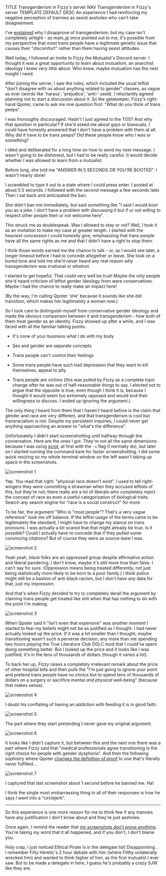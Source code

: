 TITLE Transgenderism in Fizzy's server
NAV Transgenderism in Fizzy's server
TEMPLATE DEFAULT
DESC An experience I had reinforcing my negative perception of trannies as sexist assholes who can't take disagreement.

I've [explained](/protagonism/gender) why I disapprove of transgenderism, but my case isn't completely airtight - as main_gi once pointed out to me, it's possible from my perspective that most trans people have a legitimate genetic issue that causes their "discomfort" rather than them having sexist attitudes.

Well today, I followed an invite to Fizzy the Mutualist's Discord server. I thought it was a great opportunity to learn about mutualism, an anarchist ideology I knew very little about. Who knew, maybe mutualism has the next insight I need.

After joining the server, I saw the rules, which included the usual leftist "don't disagree with us about anything related to gender" clauses, as vague as ever (words like 'harass', 'prejudice', 'anti-' used). I reluctantly agreed planning not to start a discussion about it. So the gatekeeper, Fizzy's right-hand Qpoter, came to ask me one question first: "What do you think of trans peeps".

I was thoroughly discouraged. Hadn't I just agreed to the TOS? And why that question in particular? If she'd asked me about gays or bisexuals, I could have honestly answered that I don't have a problem with them at all. Why did it have to be trans peeps? Did these people know who I was or something?

I idled and deliberated for a long time on how to word my next message. I wasn't going to be dishonest, but I had to be really careful. It would decide whether I was allowed to learn from a mutualist.

Before long, she told me "ANSWER IN 5 SECONDS OR YOU'RE BOOTED". I wasn't nearly done!

I scrambled to type it out to a state where I could press enter. I posted at about 5.5 seconds. I followed with the second message a few seconds later. Then I sat back and anticipated the ban.

She didn't ban me immediately, but said something like "I said I would boot you as a joke. I don't have a problem with discussing it but if ur not willing to respect other people then ur not welcome here".

This struck me as doublespeak. Was I allowed to stay or not? Well, I took it as an invitation to make my case at greater length. I started with the heaviest concession I could honestly give, emphasizing that trans people have all the same rights as me and that I didn't have a right to stop them.

I think those words earned me the chance to talk - or, as I would see later, a longer timeout before I had to concede altogether or leave. She took on a bored tone and told me she'd never heard any real reason why transgenderism was irrational or whatnot.

I started to get hopeful. That could very well be true! Maybe the only people she'd heard criticism of leftist gender ideology from were conservatives. Maybe I had the chance to really make an impact here!

(By the way, I'm calling Qpoter 'she' because it sounds like she did transition, which makes her legitimately a woman now.)

So I took care to distinguish myself from conservative gender ideology and made the obvious comparison between it and transgenderism - how both of them treat gender as an identity. Fizzy showed up after a while, and I was faced with all the familiar talking points:

* It's none of your business what I do with my body

* Sex and gender are separate concepts

* Trans people can't control their feelings

* Some trans people have such bad depression that they want to kill themselves, appeal to pity

* Trans people are victims (this was pulled by Fizzy as a complete topic change after he was out of half-reasonable things to say. I elected not to argue that the opposite is true, even though I think it is, because I thought it would seem too extremely opposed and would end their willingness to discuss. I ended up ignoring the argument.)

The only thing I heard from them that I haven't heard before is the claim that gender and race are very different, and that transgenderism is cool but transracialism is not. Despite my persistent inquiries, I could never get anything approaching an answer to "what's the difference".

Unfortunately I didn't start screenshotting until halfway through the conversation. Here are the ones I got. They're not all the same dimensions because I was using [scrot](https://github.com/resurrecting-open-source-projects/scrot), at first with the `-s` flag (I normally do), but later on I started running the command bare for faster screenshotting. I did some quick resizing so my whole terminal window on the left wasn't taking up space in the screenshots.

![screenshot 1](fizzy_trans_1.png)

Yep. You read that right: "physical race doesn't exist". I used to tell right-wingers they were committing a strawman when they accused leftists of this, but they're not; there really are a lot of liberals who completely reject the concept of race as even a useful categorization of biological traits. Search any search engine for "race is a social construct" for more.

To be fair, the argument "Who is "most people"? That's a very vague reference" took me off balance. If the leftist usage of the terms came to be legitimately the standard, I might have to change my stance on trans pronouns. I was actually a bit scared that that might already be true. Is it possible? Could I actually have to concede that if they pulled some convincing citations? But of course they were as source-bare I was.

![screenshot 2](fizzy_trans_2.png)

Yeah yeah, black folks are an oppressed group despite affirmative action and liberal pandering. I don't know, maybe it's still more true than false. I can't say for sure. (Oppression means being treated differently, not just being statistically more likely to be born to a poor family.) I think police might still be a bastion of anti-black racism, but I don't have any data for that, just my impression.

And that's when Fizzy decided to try to completely derail the argument by claiming trans people get treated like shit when that has nothing to do with the point I'm making.

![screenshot 3](fizzy_trans_3.png)

When Qpoter said it "isn't even that expensive" was another moment I started to fear my beliefs might not be as justified as I thought. I had never actually looked up the price. If it was a lot smaller than I thought, maybe transitioning wasn't such a perverse decision, any more than me spending two hours playing the True Literature Club DDLC mod that I could've spent doing something better. But I looked up the price and it looks like I was justified; it's in the tens of thousands of dollars (though it varies a lot).

To back her up, Fizzy raises a completely irrelevant remark about the price of other hospital bills and then pulls the "I'm just going to ignore your point and pretend trans people have no choice but to spend tens of thousands of dollars on a surgery or sacrifice mental *and physical* well-being" (because that makes sense).

![screenshot 4](fizzy_trans_4.png)

I doubt his conflating of having an addiction with feeding it is in good faith.

![screenshot 5](fizzy_trans_5.png)

The part where they start pretending I never gave my original argument.

![screenshot 6](fizzy_trans_6.png)

It looks like I didn't capture it, but between this and the next one there was a part where Fizzy said that "medical professionals agree transitioning is the right choice for people with gender dysphoria". And then the following sophistry where Qpoter [changes the definition of proof](dirty_tactics#definition-hijacking) to one that's literally never fulfilled...

![screenshot 7](fizzy_trans_7.png)

I captured that last screenshot about 1 second before he banned me. Ha!

I think the single most embarrassing thing in all of their responses is how he says *I* went into a "circlejerk".

---

So this experience is one more reason for me to think few if any trannies have any justification I don't know about and they're just assholes.

Once again, I remind the reader that [my screenshots don't prove anything](screenshots). You're taking my word that it all happened, and if you don't, I don't blame you.

Holy crap, I just noticed Ethical Pirate is in the delegate list! Disappointing... I remember Filty Heretic's 2 hour debate with him (where Filthy unilaterally wrecked him) and wanted to think higher of him, as the first mutualist I ever saw. But to be made a delegate in here, I guess he's probably a crazy SJW like they are.

